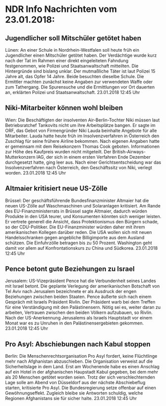 # NDR Info Nachrichten vom 23.01.2018:


## Jugendlicher soll Mitschüler getötet haben
Lünen: An einer Schule in Nordrhein-Westfalen soll heute früh ein Jugendlicher einen Mitschüler getötet haben. Der Verdächtige wurde kurz nach der Tat im Rahmen einer direkt eingeleiteten Fahndung festgenommen, wie Polizei und Staatsanwaltschaft mitteilten. Die Hintergründe sind bislang unklar. Der mutmaßliche Täter ist laut Polizei 15 Jahre alt, das Opfer 14 Jahre. Beide besuchten dieselbe Schule. Die Ermittler machten zunächst keine Angaben zur verwendeten Waffe oder zum Tathergang. Die Spurensuche und die Ermittlungen vor Ort dauerten an, erklärten Polizei und Staatsanwaltschaft. 23.01.2018 12:45 Uhr 

## Niki-Mitarbeiter können wohl bleiben
Wien: Die Beschäftigten der insolventen Air-Berlin-Tochter Niki müssen laut Betriebsratchef Tankovits nicht um ihre Arbeitsplätze bangen. Er sagte im ORF, das Gebot von Firmengründer Niki Lauda beinhalte Angebote für alle Mitarbeiter. Lauda hatte heute früh im Insolvenzverfahren in Österreich den Zuschlag für seine frühere Airline bekommen. Nach eigenen Angaben hatte er gemeinsam mit dem Reisekonzern Thomas Cook geboten. Informationen zur Höhe des Kaufpreis wurden nicht mitgeteilt. Der British-Airways-Mutterkonzern IAG, der sich in einem ersten Verfahren Ende Dezember durchgesetzt hatte, ging leer aus. Nach einer Gerichtsentscheidung war das Insolvenzverfahren nach Österreich, den Geschäftssitz von Niki, verlegt worden. 23.01.2018 12:45 Uhr 

## Altmaier kritisiert neue US-Zölle
Brüssel: Der geschäftsführende Bundesfinanzminister Altmaier hat die neuen US-Zölle auf Waschmaschinen und Solaranlagen kritisiert. Am Rande des EU-Finanzministerrats in Brüssel sagte Altmaier, dadurch würden Produkte in den USA teurer, und Konsumenten könnten sich weniger leisten. Er vertrete generell die Ansicht, dass Protektionismus den Bürgern schade, so der CDU-Politiker. Die EU-Finanzminister würden daher mit ihrem amerikanischen Kollegen darüber reden. Die USA wollen sich mit neuen Handelsschranken gegen angebliche Billigimporte aus dem Ausland schützen. Die Einfuhrzölle betragen bis zu 50 Prozent. Washington geht damit vor allem auf Konfrontationskurs zu China und Südkorea. 23.01.2018 12:45 Uhr 

## Pence betont gute Beziehungen zu Israel
Jerusalem: US-Vizepräsident Pence hat die Verbundenheit seines Landes mit Israel betont. Die geplante Verlegung der amerikanischen Botschaft von Tel Aviv nach Jerusalem bezeichnete er als Ausdruck der engen Beziehungen zwischen beiden Staaten. Pence äußerte sich nach einem Gespräch mit Israels Präsident Rivlin. Der Präsident warb bei dem Treffen für eine Verständigung mit den Palästinensern. Nötig sei es, weiter daran zu arbeiten, Vertrauen zwischen den beiden Völkern aufzubauen, so Rivlin. Nach der US-Anerkennung Jerusalems als Israels Hauptstadt vor einem Monat war es zu Unruhen in den Palästinensergebieten gekommen. 23.01.2018 12:45 Uhr 

## Pro Asyl: Abschiebungen nach Kabul stoppen
Berlin: Die Menschenrechtsorganisation Pro Asyl fordert, keine Flüchtlinge mehr nach Afghanistan abzuschieben. Die Organisation verweist auf die Sicherheitslage in dem Land. Erst am Wochenende habe es einen Anschlag auf ein Hotel in der afghanischen Haupstadt Kabul gegeben, bei dem mehr als 20 Menschen getötet worden seien. Trotz der sich verschlechternden Lage solle am Abend von Düsseldorf aus der nächste Abschiebeflug starten, kritisierte Pro Asyl. Die Bundesregierung setze offenbar auf einen Gewöhnungseffekt. Zugleich bleibe sie Antworten schuldig, welche Regionen Afghanistans sie für sicher halte. 23.01.2018 12:45 Uhr 
